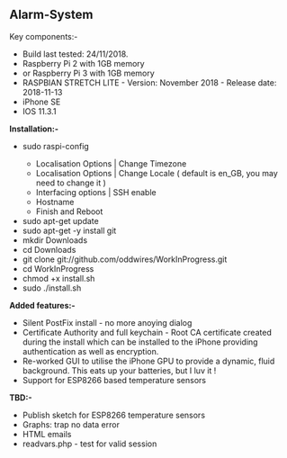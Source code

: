 <h2>Alarm-System</h2>

Key components:-
<ul>
 <li>Build last tested: 24/11/2018.</li>
 <li>Raspberry Pi 2 with 1GB memory</li>
 <li>or Raspberry Pi 3 with 1GB memory</li>
 <li>RASPBIAN STRETCH LITE - Version: November 2018 - Release date: 2018-11-13</li>
 <li>iPhone SE</li>
 <li>IOS 11.3.1</li>
</ul>
 
<b>Installation:-</b>

<ul>
<li>sudo raspi-config</li>
 <ul><li>Localisation Options | Change Timezone</li>
     <li>Localisation Options | Change Locale ( default is en_GB, you may need to change it )</li>
     <li>Interfacing options | SSH enable</li>
     <li>Hostname</li>
     <li>Finish and Reboot</li>
 </ul>
<li>sudo apt-get update</li>
<li>sudo apt-get -y install git</li>
<li>mkdir Downloads</li>
<li>cd Downloads</li>
<li>git clone git://github.com/oddwires/WorkInProgress.git</li>
<li>cd WorkInProgress</li>
<li>chmod +x install.sh</li>
<li>sudo ./install.sh</li>
</ul>

<b>Added features:-</b>
<ul>
 <li>Silent PostFix install - no more anoying dialog</li>
 <li>Certificate Authority and full keychain - Root CA certificate created during the install which can be installed to the iPhone providing authentication as well as encryption.</li>
 <li>Re-worked GUI to utilise the iPhone GPU to provide a dynamic, fluid background. This eats up your batteries, but I luv it !</li>
 <li>Support for ESP8266 based temperature sensors</li>
</ul>

<b>TBD:-</b>
<ul>
<li>Publish sketch for ESP8266 temperature sensors</li>
<li>Graphs: trap no data error</li>
<li>HTML emails</li>
<li>readvars.php - test for valid session</li>
</ul>
